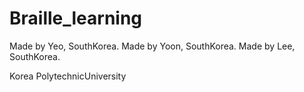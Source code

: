 # Braille_learning


Made by Yeo, SouthKorea.
Made by Yoon, SouthKorea.
Made by Lee, SouthKorea.

Korea PolytechnicUniversity






